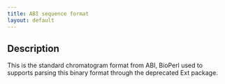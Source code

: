 ```yaml
---
title: ABI sequence format
layout: default
---
```


Description
-----------

This is the standard chromatogram format from ABI, BioPerl used to supports parsing this binary format through the deprecated Ext package.

